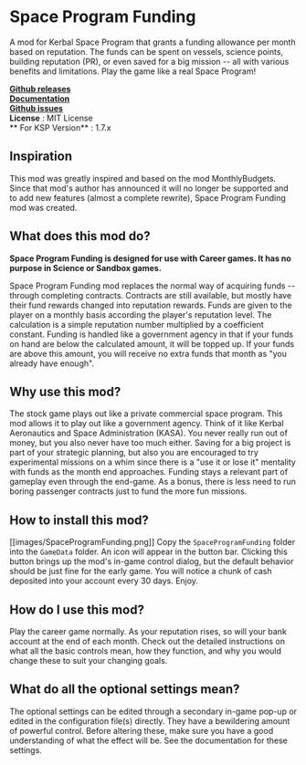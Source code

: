# Space Program Funding #

A mod for Kerbal Space Program that grants a funding allowance per month based on reputation. The funds can be spent on vessels, science points, building reputation (PR), or even saved for a big mission -- all with various benefits and limitations. Play the game like a real Space Program!

**[Github releases](https://github.com/JoeBostic/SpaceProgramFunding/releases)**  <br/>
**[Documentation](https://github.com/JoeBostic/SpaceProgramFunding/wiki)**  <br/>
**[Github issues](https://github.com/JoeBostic/SpaceProgramFunding/issues)**  <br/>
**License** : MIT License  <br/>
** For KSP Version** : 1.7.x  <br/>


## Inspiration
This mod was greatly inspired and based on the mod MonthlyBudgets. Since that mod's author has announced it will no longer be supported and to add new features (almost a complete rewrite), Space Program Funding mod was created. 

## What does this mod do?
**Space Program Funding is designed for use with Career games. It has no purpose in Science or Sandbox games.**

Space Program Funding mod replaces the normal way of acquiring funds -- through completing contracts. Contracts are still available, but mostly have their fund rewards changed into reputation rewards. Funds are given to the player on a monthly basis according the player's reputation level. The calculation is a simple reputation number multiplied by a coefficient constant. Funding is handled like a government agency in that if your funds on hand are below the calculated amount, it will be topped up. If your funds are above this amount, you will receive no extra funds that month as "you already have enough".
## Why use this mod?
The stock game plays out like a private commercial space program. This mod allows it to play out like a government agency. Think of it like Kerbal Aeronautics and Space Administration (KASA). You never really run out of money, but you also never have too much either. Saving for a big project is part of your strategic planning, but also you are encouraged to try experimental missions on a whim since there is a "use it or lose it" mentality with funds as the month end approaches. Funding stays a relevant part of gameplay even through the end-game. As a bonus, there is less need to run boring passenger contracts just to fund the more fun missions.
## How to install this mod?
[[images/SpaceProgramFunding.png]]
Copy the `SpaceProgramFunding` folder into the `GameData` folder. An icon will appear in the button bar. Clicking this button brings up the mod's in-game control dialog, but the default behavior should be just fine for the early game. You will notice a chunk of cash deposited into your account every 30 days. Enjoy.
## How do I use this mod?
Play the career game normally. As your reputation rises, so will your bank account at the end of each month. Check out the detailed instructions on what all the basic controls mean, how they function, and why you would change these to suit your changing goals.
## What do all the optional settings mean?
The optional settings can be edited through a secondary in-game pop-up or edited in the configuration file(s) directly. They have a bewildering amount of powerful control. Before altering these, make sure you have a good understanding of what the effect will be. See the documentation for these settings.